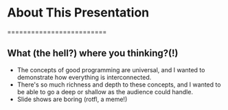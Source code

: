 # About This Presentation
=========================

## What (the hell?) where you thinking?(!)
 - The concepts of good programming are universal, and I wanted to demonstrate how everything is interconnected.
 - There's so much richness and depth to these concepts, and I wanted to be able to go a deep or shallow as the audience could handle.
 - Slide shows are boring (rotfl, a meme!)
